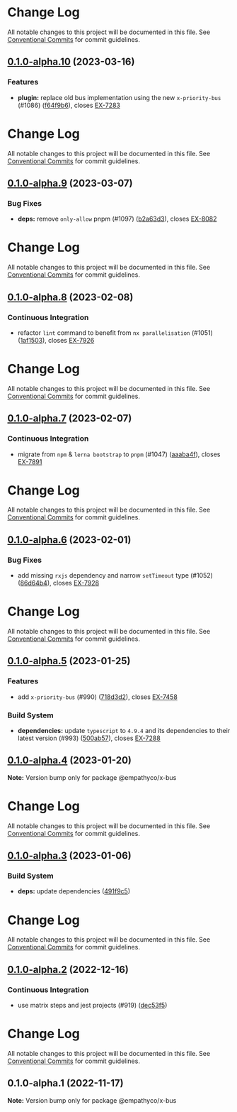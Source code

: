 # Change Log

All notable changes to this project will be documented in this file. See
[Conventional Commits](https://conventionalcommits.org) for commit guidelines.

## [0.1.0-alpha.10](https://github.com/empathyco/x/compare/@empathyco/x-bus@0.1.0-alpha.9...@empathyco/x-bus@0.1.0-alpha.10) (2023-03-16)

### Features

- **plugin:** replace old bus implementation using the new `x-priority-bus` (#1086)
  ([f64f9b6](https://github.com/empathyco/x/commit/f64f9b68225c4ee422eb007784e0eec813c95228)),
  closes [EX-7283](https://searchbroker.atlassian.net/browse/EX-7283)

# Change Log

All notable changes to this project will be documented in this file. See
[Conventional Commits](https://conventionalcommits.org) for commit guidelines.

## [0.1.0-alpha.9](https://github.com/empathyco/x/compare/@empathyco/x-bus@0.1.0-alpha.8...@empathyco/x-bus@0.1.0-alpha.9) (2023-03-07)

### Bug Fixes

- **deps:** remove `only-allow` pnpm (#1097)
  ([b2a63d3](https://github.com/empathyco/x/commit/b2a63d308f20804d55a266189ab5d6242f88f6d8)),
  closes [EX-8082](https://searchbroker.atlassian.net/browse/EX-8082)

# Change Log

All notable changes to this project will be documented in this file. See
[Conventional Commits](https://conventionalcommits.org) for commit guidelines.

## [0.1.0-alpha.8](https://github.com/empathyco/x/compare/@empathyco/x-bus@0.1.0-alpha.7...@empathyco/x-bus@0.1.0-alpha.8) (2023-02-08)

### Continuous Integration

- refactor `lint` command to benefit from `nx parallelisation` (#1051)
  ([1af1503](https://github.com/empathyco/x/commit/1af1503ff118d6232fdbb27e203037a89b1b52e0)),
  closes [EX-7926](https://searchbroker.atlassian.net/browse/EX-7926)

# Change Log

All notable changes to this project will be documented in this file. See
[Conventional Commits](https://conventionalcommits.org) for commit guidelines.

## [0.1.0-alpha.7](https://github.com/empathyco/x/compare/@empathyco/x-bus@0.1.0-alpha.6...@empathyco/x-bus@0.1.0-alpha.7) (2023-02-07)

### Continuous Integration

- migrate from `npm` & `lerna bootstrap` to `pnpm` (#1047)
  ([aaaba4f](https://github.com/empathyco/x/commit/aaaba4f8a5498c16e17ea6daf9c18a1f49918f70)),
  closes [EX-7891](https://searchbroker.atlassian.net/browse/EX-7891)

# Change Log

All notable changes to this project will be documented in this file. See
[Conventional Commits](https://conventionalcommits.org) for commit guidelines.

## [0.1.0-alpha.6](https://github.com/empathyco/x/compare/@empathyco/x-bus@0.1.0-alpha.5...@empathyco/x-bus@0.1.0-alpha.6) (2023-02-01)

### Bug Fixes

- add missing `rxjs` dependency and narrow `setTimeout` type (#1052)
  ([86d64b4](https://github.com/empathyco/x/commit/86d64b4be7249bcb802982dfb5690688e35b88c9)),
  closes [EX-7928](https://searchbroker.atlassian.net/browse/EX-7928)

# Change Log

All notable changes to this project will be documented in this file. See
[Conventional Commits](https://conventionalcommits.org) for commit guidelines.

## [0.1.0-alpha.5](https://github.com/empathyco/x/compare/@empathyco/x-bus@0.1.0-alpha.4...@empathyco/x-bus@0.1.0-alpha.5) (2023-01-25)

### Features

- add `x-priority-bus` (#990)
  ([718d3d2](https://github.com/empathyco/x/commit/718d3d278e58a0f0d173ff4511245d59b1e6f036)),
  closes [EX-7458](https://searchbroker.atlassian.net/browse/EX-7458)

### Build System

- **dependencies:** update `typescript` to `4.9.4` and its dependencies to their latest version
  (#993)
  ([500ab57](https://github.com/empathyco/x/commit/500ab57e4729f5c4dcefaa31ed4a8497ddd349b9)),
  closes [EX-7288](https://searchbroker.atlassian.net/browse/EX-7288)

## [0.1.0-alpha.4](https://github.com/empathyco/x/compare/@empathyco/x-bus@0.1.0-alpha.3...@empathyco/x-bus@0.1.0-alpha.4) (2023-01-20)

**Note:** Version bump only for package @empathyco/x-bus

# Change Log

All notable changes to this project will be documented in this file. See
[Conventional Commits](https://conventionalcommits.org) for commit guidelines.

## [0.1.0-alpha.3](https://github.com/empathyco/x/compare/@empathyco/x-bus@0.1.0-alpha.2...@empathyco/x-bus@0.1.0-alpha.3) (2023-01-06)

### Build System

- **deps:** update dependencies
  ([491f9c5](https://github.com/empathyco/x/commit/491f9c5a27cf5eaa4dc3f31c97ea514bb8f3515b))

# Change Log

All notable changes to this project will be documented in this file. See
[Conventional Commits](https://conventionalcommits.org) for commit guidelines.

## [0.1.0-alpha.2](https://github.com/empathyco/x/compare/@empathyco/x-bus@0.1.0-alpha.1...@empathyco/x-bus@0.1.0-alpha.2) (2022-12-16)

### Continuous Integration

- use matrix steps and jest projects (#919)
  ([dec53f5](https://github.com/empathyco/x/commit/dec53f5da572a4a5f3c8519222c1ed94ed981967))

# Change Log

All notable changes to this project will be documented in this file. See
[Conventional Commits](https://conventionalcommits.org) for commit guidelines.

## 0.1.0-alpha.1 (2022-11-17)

**Note:** Version bump only for package @empathyco/x-bus

